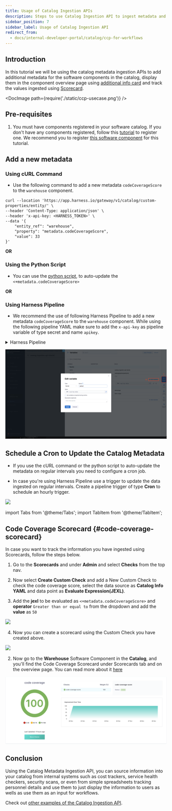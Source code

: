```yaml
---
title: Usage of Catalog Ingestion APIs
description: Steps to use Catalog Ingestion API to ingest metadata and use the information on catalog overview and workflows
sidebar_position: 7
sidebar_label: Usage of Catalog Ingestion API
redirect_from:
  - docs/internal-developer-portal/catalog/ccp-for-workflows
---
```


<DocsTag  backgroundColor= "#cbe2f9" text="Tutorial"  textColor="#0b5cad"  />

## Introduction

In this tutorial we will be using the catalog metadata ingestion APIs to add additional metadata for the software components in the catalog, display them in the component overview page using [additional info card](/docs/internal-developer-portal/catalog/catalog-ui.md#adding-an-additional-info-card) and track the values ingested using [Scorecard](https://developer.harness.io/docs/internal-developer-portal/scorecards/custom-data-sources).

<DocImage path={require('./static/ccp-usecase.png')} />

<DocVideo src="https://www.youtube.com/embed/MB-IWGoYjOo?si=y87PPJlPdVYeqd99" />

## Pre-requisites

1. You must have components registered in your software catalog. If you don't have any components registered, follow this [tutorial](/docs/internal-developer-portal/catalog/manage-catalog.md) to register one. We recommend you to register [this software component](https://github.com/harness-community/idp-samples/blob/main/example-catalog-info/tutorial-catalog-ingestion.yaml) for this tutorial.

## Add a new metadata

### Using cURL Command

- Use the following command to add a new metadata `codeCoverageScore` to the `warehouse` component.

```cURL
curl --location 'https://app.harness.io/gateway/v1/catalog/custom-properties/entity/' \
--header 'Content-Type: application/json' \
--header 'x-api-key: <HARNESS_TOKEN>' \
--data '{
    "entity_ref": "warehouse",
    "property": "metadata.codeCoverageScore",
    "value": 33
}'
```

**OR**

### Using the Python Script

- You can use the [python script](https://github.com/harness-community/idp-samples/blob/main/sample-python-script.py), to auto-update the `<+metadata.codeCoverageScore>`

**OR**

### Using Harness Pipeline

- We recommend the use of following Harness Pipeline to add a new metadata `codeCoverageScore` to the `warehouse` component. While using the following pipeline YAML make sure to add the `x-api-key` as pipeline variable of type secret and name `apikey`.

<details>
<summary>Harness Pipeline</summary>

```YAML
pipeline:
  name: catalog-ingestion-api-tutorial
  identifier: catalogingestionapitutorial
  projectIdentifier: <PROJECT_ID>
  orgIdentifier: <ORG_ID>
  tags: {}
  stages:
    - stage:
        name: demo-stage
        identifier: demostage
        description: ""
        type: IDP
        spec:
          platform:
            os: Linux
            arch: Amd64
          runtime:
            type: Cloud
            spec: {}
          execution:
            steps:
              - step:
                  type: Run
                  name: Run_1
                  identifier: Run_1
                  spec:
                    shell: Python
                    command: |-
                      import requests
                      import random

                      # Define the API endpoint and headers
                      url = 'https://app.harness.io/gateway/v1/catalog/custom-properties/entity'
                      headers = {
                          'Content-Type': 'application/json',
                          'x-api-key': '<+pipeline.variables.apikey>'  # Replace with your actual API key
                      }

                      # Fetch the product data from the API
                      product_url = 'https://dummyjson.com/products'
                      response = requests.get(product_url)

                      # Check if the response is successful
                      if response.status_code == 200:
                          data = response.json()

                          # Extract stock data
                          products = data.get("products", [])
                          total_stock = sum(product.get("stock", 0) for product in products)

                          # Introduce variability
                          random_max_possible_stock = random.randint(500, 2000)  # Randomize max stock
                          random_factor = random.uniform(0.5, 1.5)  # Random multiplier for variation

                          # Calculate base score and apply randomness
                          base_score = (total_stock / random_max_possible_stock) * 100
                          code_coverage_score = min(base_score * random_factor, 100)  # Ensure < 100

                          print(f"Code Coverage Score: {code_coverage_score:.2f}")

                          # Prepare the data to update the code coverage score
                          data_payload = {
                              "entity_ref": "warehouse",
                              "property": "metadata.codeCoverageScore",
                              "value": round(code_coverage_score, 2)  # Send as a number, not a string
                          }

                          # Make the POST request to update the value
                          update_response = requests.post(url, headers=headers, json=data_payload)

                          # Check the response from the update request
                          if update_response.status_code == 200:
                              print("Code coverage score updated successfully!")
                              print("Response:", update_response.json())
                          else:
                              print(f"Failed to update the code coverage score. HTTP Status Code: {update_response.status_code}")
                              print("Response:", update_response.text)
                      else:
                          print(f"Failed to fetch product data. HTTP Status Code: {response.status_code}")
        tags: {}
  variables:
    - name: apikey
      type: Secret
      description: ""
      required: false
      value: x-api-key
```

</details>

![](./static/add-secret.png)

## Schedule a Cron to Update the Catalog Metadata

- If you use the cURL command or the python script to auto-update the metadata on regular intervals you need to configure a cron job.

- In case you're using Harness Pipeline use a trigger to update the data ingested on regular intervals. Create a pipeline trigger of type **Cron** to schedule an hourly trigger.

![](./static/code-coverage-score.gif)

import Tabs from '@theme/Tabs';
import TabItem from '@theme/TabItem';

<!-- <Tabs queryString="use-metadata-info">
<TabItem value="scorecard" label="Code Coverage Scorecard"> -->

## Code Coverage Scorecard \{#code-coverage-scorecard}

In case you want to track the information you have ingested using Scorecards, follow the steps below.

1. Go to the **Scorecards** and under **Admin** and select **Checks** from the top nav.

2. Now select **Create Custom Check** and add a New Custom Check to check the code coverage score, select the data source as **Catalog Info YAML** and data point as **Evaluate Expression(JEXL)**.

3. Add the **jexl** to be evaluated as `<+metadata.codeCoverageScore>` and **operator** `Greater than or equal to` from the dropdown and add the **value** as `50`

![](./static/create-check.gif)

4. Now you can create a scorecard using the Custom Check you have created above.

![](./static/create-score-card.gif)

2. Now go to the **Warehouse** Software Component in the **Catalog**, and you'll find the Code Coverage Scorecard under Scorecards tab and on the overview page. You can read more about it [here](https://developer.harness.io/docs/internal-developer-portal/scorecards/custom-data-sources)

![](./static/code-coverage-score-tab.png)

<!-- </TabItem>
<TabItem value="card" label="Additional Info Card"> -->

<!-- ## Additional Info Card \{#additional-info-card}

In case you want to display the same information you have ingested on your Overview page as an additional card, follow the steps below.

1. Go to the **Layout Page** and under **Admin** and select **Catalog Entities**.

![](./static/navigate-catalog-entities.png)

2. Now Select **Edit Layout** for component **Service** and add the following under Overview card.

![](./static/navigate-component.png)

```YAML
        - component: EntityAdditionalInfoCard
          specs:
            props:
              title: Additional Info Card
              items:
                - label: Code Coverage Score
                  value: <+metadata.additionalInfo.codeCoverageScore>
                  type: string
                  style:
                    bold: true
            gridProps:
              md: 6
```

![](./static/add-additional-info-card.png)

2. Now go to the **Warehouse** Software Component in the **Catalog**, and you'll find an additional info card populated with information we ingested using the API above. You can read more about [additional info card](/docs/internal-developer-portal/catalog/catalog-ui.md#adding-an-additional-info-card)

![](./static/additional-info-card-new.png) -->

<!-- </TabItem>
</Tabs> -->

## Conclusion

Using the Catalog Metadata Ingestion API, you can source information into your catalog from internal systems such as cost trackers, service health checkers, security scans, or even from simple spreadsheets tracking personnel details and use them to just display the information to users as wells as use them as an input for workflows.

Check out [other examples of the Catalog Ingestion API](./catalog-ingestion-api.md).
